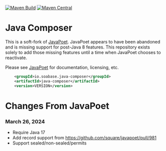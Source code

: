 [![Maven Build](https://github.com/Randgalt/java-composer/actions/workflows/ci.yml/badge.svg)](https://github.com/Randgalt/java-composer/actions/workflows/ci.yml)
[![Maven Central](https://img.shields.io/maven-central/v/io.soabase.java-composer/java-composer.svg?sort=date)](https://search.maven.org/search?q=g:io.soabase.java-composer%20a:java-composer)

# Java Composer

This is a soft-fork of [JavaPoet](https://github.com/square/javapoet). JavaPoet appears to have been abandoned and is missing 
support for post-Java 8 features. This repository exists solely to add those missing features until a time when JavaPoet 
chooses to reactivate.

Please see [JavaPoet](https://github.com/square/javapoet) for documentation, licensing, etc.

```xml
    <groupId>io.soabase.java-composer</groupId>
    <artifactId>java-composer</artifactId>
    <version>VERSION</version>
```

# Changes From JavaPoet

### March 26, 2024
- Require Java 17
- Add record support from https://github.com/square/javapoet/pull/981
- Support sealed/non-sealed/permits
